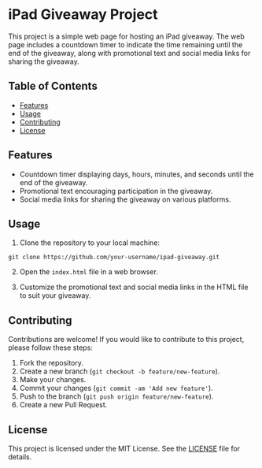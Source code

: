 # iPad Giveaway Project

This project is a simple web page for hosting an iPad giveaway. The web page includes a countdown timer to indicate the time remaining until the end of the giveaway, along with promotional text and social media links for sharing the giveaway.

## Table of Contents

- [Features](#features)
- [Usage](#usage)
- [Contributing](#contributing)
- [License](#license)

## Features

- Countdown timer displaying days, hours, minutes, and seconds until the end of the giveaway.
- Promotional text encouraging participation in the giveaway.
- Social media links for sharing the giveaway on various platforms.

## Usage

1. Clone the repository to your local machine:

```
git clone https://github.com/your-username/ipad-giveaway.git
```

2. Open the `index.html` file in a web browser.

3. Customize the promotional text and social media links in the HTML file to suit your giveaway.

## Contributing

Contributions are welcome! If you would like to contribute to this project, please follow these steps:

1. Fork the repository.
2. Create a new branch (`git checkout -b feature/new-feature`).
3. Make your changes.
4. Commit your changes (`git commit -am 'Add new feature'`).
5. Push to the branch (`git push origin feature/new-feature`).
6. Create a new Pull Request.

## License

This project is licensed under the MIT License. See the [LICENSE](LICENSE) file for details.
